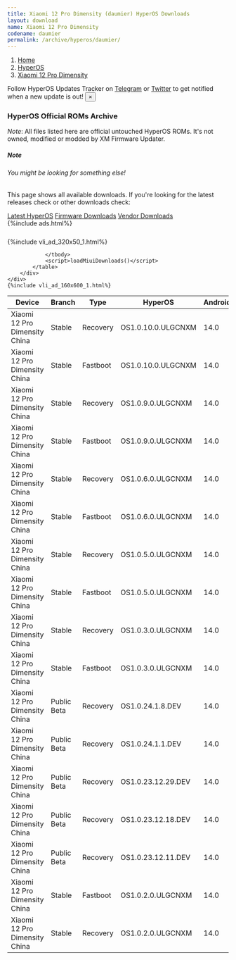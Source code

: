 ```yaml
---
title: Xiaomi 12 Pro Dimensity (daumier) HyperOS Downloads
layout: download
name: Xiaomi 12 Pro Dimensity
codename: daumier
permalink: /archive/hyperos/daumier/
---
```

<nav aria-label="breadcrumb">
    <ol class="breadcrumb">
        <li class="breadcrumb-item"><a href="/">Home</a></li>
        <li class="breadcrumb-item"><a href="/hyperos/">HyperOS</a></li>
        <li class="breadcrumb-item active" aria-current="page"><a href="/hyperos/daumier/">Xiaomi 12 Pro Dimensity</a></li>
    </ol>
</nav>
<div class="alert alert-primary alert-dismissible fade show" role="alert">
    Follow HyperOS Updates Tracker on <a href="https://t.me/MIUIUpdatesTracker" class="alert-link">Telegram</a>
     or <a href="https://twitter.com/MiFwUpdater" class="alert-link">Twitter</a> to get notified when a new update is out!
    <button type="button" class="close" data-dismiss="alert" aria-label="Close">
        <span aria-hidden="true">&times;</span>
    </button>
</div>

### HyperOS Official ROMs Archive
*Note*: All files listed here are official untouched HyperOS ROMs. It's not owned, modified or modded by XM Firmware Updater.
<div class="card">
  <div class="card-body">
    <h5 class="card-title">Note</h5>
    <h6 class="card-subtitle mb-2 text-muted">You might be looking for something else!</h6>
    <p class="card-text">This page shows all available downloads.
     If you're looking for the latest releases check or other downloads check:</p>
    <a href="/hyperos/daumier/" class="card-link">Latest HyperOS</a>
    <a href="/firmware/daumier/" class="card-link">Firmware Downloads</a>
    <a href="/vendor/daumier/" class="card-link">Vendor Downloads</a>
  </div>
</div>
{%include ads.html%}
<div class="row justify-content-center">
    <div class="col-10">
        <div class="table-responsive-md" style="margin-top: 25px;">
            {%include vli_ad_320x50_1.html%}
            <table id="miui" class="display dt-responsive nowrap compact table table-striped table-hover table-sm">
                <thead class="thead-dark">
                    <tr>
                        <th data-ref="device">Device</th>
                        <th data-ref="branch">Branch</th>
                        <th data-ref="type">Type</th>
                        <th data-ref="miui">HyperOS</th>
                        <th data-ref="android">Android</th>
                        <th data-ref="size">Size</th>
                        <th data-ref="size">Date</th>
                        <th data-ref="link">Link</th>
                    </tr>
                </thead>
                <tbody>
                <tr><td>Xiaomi 12 Pro Dimensity China</td><td>Stable</td><td>Recovery</td><td>OS1.0.10.0.ULGCNXM</td><td>14.0</td><td>6.1 GB</td><td>2024-11-08</td><td><a href="/hyperos/daumier/stable/OS1.0.10.0.ULGCNXM/">Download</a></td></tr>
<tr><td>Xiaomi 12 Pro Dimensity China</td><td>Stable</td><td>Fastboot</td><td>OS1.0.10.0.ULGCNXM</td><td>14.0</td><td>7.5 GB</td><td>2024-10-25</td><td><a href="/hyperos/daumier/stable/OS1.0.10.0.ULGCNXM/">Download</a></td></tr>
<tr><td>Xiaomi 12 Pro Dimensity China</td><td>Stable</td><td>Recovery</td><td>OS1.0.9.0.ULGCNXM</td><td>14.0</td><td>6.1 GB</td><td>2024-10-12</td><td><a href="/hyperos/daumier/stable/OS1.0.9.0.ULGCNXM/">Download</a></td></tr>
<tr><td>Xiaomi 12 Pro Dimensity China</td><td>Stable</td><td>Fastboot</td><td>OS1.0.9.0.ULGCNXM</td><td>14.0</td><td>7.5 GB</td><td>2024-10-10</td><td><a href="/hyperos/daumier/stable/OS1.0.9.0.ULGCNXM/">Download</a></td></tr>
<tr><td>Xiaomi 12 Pro Dimensity China</td><td>Stable</td><td>Recovery</td><td>OS1.0.6.0.ULGCNXM</td><td>14.0</td><td>6.1 GB</td><td>2024-08-29</td><td><a href="/hyperos/daumier/stable/OS1.0.6.0.ULGCNXM/">Download</a></td></tr>
<tr><td>Xiaomi 12 Pro Dimensity China</td><td>Stable</td><td>Fastboot</td><td>OS1.0.6.0.ULGCNXM</td><td>14.0</td><td>7.5 GB</td><td>2024-08-19</td><td><a href="/hyperos/daumier/stable/OS1.0.6.0.ULGCNXM/">Download</a></td></tr>
<tr><td>Xiaomi 12 Pro Dimensity China</td><td>Stable</td><td>Recovery</td><td>OS1.0.5.0.ULGCNXM</td><td>14.0</td><td>6.1 GB</td><td>2024-08-13</td><td><a href="/hyperos/daumier/stable/OS1.0.5.0.ULGCNXM/">Download</a></td></tr>
<tr><td>Xiaomi 12 Pro Dimensity China</td><td>Stable</td><td>Fastboot</td><td>OS1.0.5.0.ULGCNXM</td><td>14.0</td><td>7.5 GB</td><td>2024-08-05</td><td><a href="/hyperos/daumier/stable/OS1.0.5.0.ULGCNXM/">Download</a></td></tr>
<tr><td>Xiaomi 12 Pro Dimensity China</td><td>Stable</td><td>Recovery</td><td>OS1.0.3.0.ULGCNXM</td><td>14.0</td><td>6.1 GB</td><td>2024-06-14</td><td><a href="/hyperos/daumier/stable/OS1.0.3.0.ULGCNXM/">Download</a></td></tr>
<tr><td>Xiaomi 12 Pro Dimensity China</td><td>Stable</td><td>Fastboot</td><td>OS1.0.3.0.ULGCNXM</td><td>14.0</td><td>7.5 GB</td><td>2024-06-03</td><td><a href="/hyperos/daumier/stable/OS1.0.3.0.ULGCNXM/">Download</a></td></tr>
<tr><td>Xiaomi 12 Pro Dimensity China</td><td>Public Beta</td><td>Recovery</td><td>OS1.0.24.1.8.DEV</td><td>14.0</td><td>6.1 GB</td><td>2024-01-12</td><td><a href="/hyperos/daumier/public beta/OS1.0.24.1.8.DEV/">Download</a></td></tr>
<tr><td>Xiaomi 12 Pro Dimensity China</td><td>Public Beta</td><td>Recovery</td><td>OS1.0.24.1.1.DEV</td><td>14.0</td><td>6.1 GB</td><td>2024-01-05</td><td><a href="/hyperos/daumier/public beta/OS1.0.24.1.1.DEV/">Download</a></td></tr>
<tr><td>Xiaomi 12 Pro Dimensity China</td><td>Public Beta</td><td>Recovery</td><td>OS1.0.23.12.29.DEV</td><td>14.0</td><td>6.1 GB</td><td>2023-12-30</td><td><a href="/hyperos/daumier/public beta/OS1.0.23.12.29.DEV/">Download</a></td></tr>
<tr><td>Xiaomi 12 Pro Dimensity China</td><td>Public Beta</td><td>Recovery</td><td>OS1.0.23.12.18.DEV</td><td>14.0</td><td>6.1 GB</td><td>2023-12-22</td><td><a href="/hyperos/daumier/public beta/OS1.0.23.12.18.DEV/">Download</a></td></tr>
<tr><td>Xiaomi 12 Pro Dimensity China</td><td>Public Beta</td><td>Recovery</td><td>OS1.0.23.12.11.DEV</td><td>14.0</td><td>6.1 GB</td><td>2023-12-15</td><td><a href="/hyperos/daumier/public beta/OS1.0.23.12.11.DEV/">Download</a></td></tr>
<tr><td>Xiaomi 12 Pro Dimensity China</td><td>Stable</td><td>Fastboot</td><td>OS1.0.2.0.ULGCNXM</td><td>14.0</td><td>7.6 GB</td><td>2024-02-21</td><td><a href="/hyperos/daumier/stable/OS1.0.2.0.ULGCNXM/">Download</a></td></tr>
<tr><td>Xiaomi 12 Pro Dimensity China</td><td>Stable</td><td>Recovery</td><td>OS1.0.2.0.ULGCNXM</td><td>14.0</td><td>6.1 GB</td><td>2024-01-29</td><td><a href="/hyperos/daumier/stable/OS1.0.2.0.ULGCNXM/">Download</a></td></tr>

                </tbody>
                <script>loadMiuiDownloads()</script>
            </table>
        </div>
    </div>
    {%include vli_ad_160x600_1.html%}
</div>
